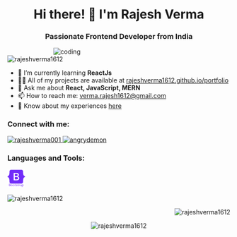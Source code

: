 <h1 align="center">Hi there! 👋 I'm Rajesh Verma</h1>
<h3 align="center">Passionate Frontend Developer from India</h3>

<img align="right" alt="coding" width="400" src="https://media4.giphy.com/media/RbDKaczqWovIugyJmW/giphy.gif?cid=ecf05e47ecjl70qdfhlf37pgt6dlee7njco24wh712ekrwwf&ep=v1_gifs_search&rid=giphy.gif&ct=g">

<p align="left">
  <img src="https://komarev.com/ghpvc/?username=rajeshverma1612&label=Profile%20views&color=0e75b6&style=flat" alt="rajeshverma1612" />
</p>

<ul>
  <li>🌱 I’m currently learning <strong>ReactJs</strong></li>
  <li>👨‍💻 All of my projects are available at <a href="https://rajeshverma1612.github.io/portfolio">rajeshverma1612.github.io/portfolio</a></li>
  <li>💬 Ask me about <strong>React, JavaScript, MERN</strong></li>
  <li>📫 How to reach me: <a href="mailto:verma.rajesh1612@gmail.com">verma.rajesh1612@gmail.com</a></li>
  <li>📄 Know about my experiences <a href="https://drive.google.com/file/d/1DjcKIO4hhYgcZAFn0mi5lDXPih3F7XkJ/view?usp=drive_link">here</a></li>
</ul>

<h3 align="left">Connect with me:</h3>
<p align="left">
  <a href="https://linkedin.com/in/rajeshverma001" target="_blank">
    <img src="https://raw.githubusercontent.com/rahuldkjain/github-profile-readme-generator/master/src/images/icons/Social/linked-in-alt.svg" alt="rajeshverma001" height="30" width="40" />
  </a>
  <a href="https://www.leetcode.com/angrydemon" target="_blank">
    <img src="https://raw.githubusercontent.com/rahuldkjain/github-profile-readme-generator/master/src/images/icons/Social/leet-code.svg" alt="angrydemon" height="30" width="40" />
  </a>
</p>

<h3 align="left">Languages and Tools:</h3>
<p align="left">
  <img src="https://raw.githubusercontent.com/devicons/devicon/master/icons/bootstrap/bootstrap-plain-wordmark.svg" alt="bootstrap" width="40" height="40"/>
  <!-- Add other icons similarly -->
</p>
<div>
<p align="left">
  <img src="https://github-readme-stats.vercel.app/api/top-langs?username=rajeshverma1612&show_icons=true&locale=en&layout=compact" alt="rajeshverma1612" />
</p>

<p align="right">
  <img src="https://github-readme-stats.vercel.app/api?username=rajeshverma1612&show_icons=true&locale=en" alt="rajeshverma1612" />
</p>
</div>

<p align="center">
  <img src="https://github-readme-streak-stats.herokuapp.com/?user=rajeshverma1612" alt="rajeshverma1612" />
</p>
